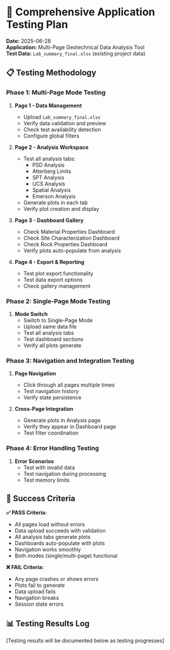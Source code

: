 # 🧪 Comprehensive Application Testing Plan

**Date:** 2025-06-28  
**Application:** Multi-Page Geotechnical Data Analysis Tool  
**Test Data:** `Lab_summary_final.xlsx` (existing project data)

## 📋 Testing Methodology

### Phase 1: Multi-Page Mode Testing
1. **Page 1 - Data Management**
   - Upload `Lab_summary_final.xlsx`
   - Verify data validation and preview
   - Check test availability detection
   - Configure global filters

2. **Page 2 - Analysis Workspace**
   - Test all analysis tabs:
     - PSD Analysis
     - Atterberg Limits
     - SPT Analysis  
     - UCS Analysis
     - Spatial Analysis
     - Emerson Analysis
   - Generate plots in each tab
   - Verify plot creation and display

3. **Page 3 - Dashboard Gallery**
   - Check Material Properties Dashboard
   - Check Site Characterization Dashboard
   - Check Rock Properties Dashboard
   - Verify plots auto-populate from analysis

4. **Page 4 - Export & Reporting**
   - Test plot export functionality
   - Test data export options
   - Check gallery management

### Phase 2: Single-Page Mode Testing
1. **Mode Switch**
   - Switch to Single-Page Mode
   - Upload same data file
   - Test all analysis tabs
   - Test dashboard sections
   - Verify all plots generate

### Phase 3: Navigation and Integration Testing
1. **Page Navigation**
   - Click through all pages multiple times
   - Test navigation history
   - Verify state persistence

2. **Cross-Page Integration**
   - Generate plots in Analysis page
   - Verify they appear in Dashboard page
   - Test filter coordination

### Phase 4: Error Handling Testing
1. **Error Scenarios**
   - Test with invalid data
   - Test navigation during processing
   - Test memory limits

## 🎯 Success Criteria

**✅ PASS Criteria:**
- All pages load without errors
- Data upload succeeds with validation
- All analysis tabs generate plots
- Dashboards auto-populate with plots
- Navigation works smoothly
- Both modes (single/multi-page) functional

**❌ FAIL Criteria:**
- Any page crashes or shows errors
- Plots fail to generate
- Data upload fails
- Navigation breaks
- Session state errors

## 📊 Testing Results Log

[Testing results will be documented below as testing progresses]